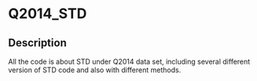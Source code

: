 # Q2014_STD
## Description
All the code is about STD under Q2014 data set, including several different version of STD code and also with different methods.
